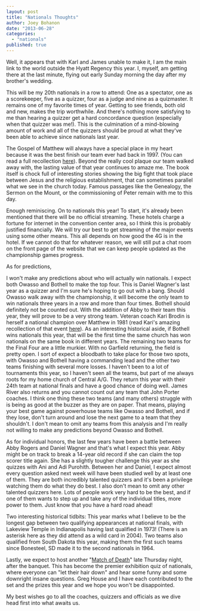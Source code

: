 ```yaml
---
layout: post
title: "Nationals Thoughts"
author: Joey Bohanon
date: "2013-06-28"
categories: 
  - "nationals"
published: true
---
```


Well, it appears that with Karl and James unable to make it, I am the main link to the world outside the Hyatt Regency this year. I, myself, am getting there at the last minute, flying out early Sunday morning the day after my brother's wedding.  
  
This will be my 20th nationals in a row to attend: One as a spectator, one as a scorekeeper, five as a quizzer, four as a judge and nine as a quizmaster. It remains one of my favorite times of year. Getting to see friends, both old and new, makes the trip worthwhile. And there's nothing more satisfying to me than hearing a quizzer get a hard concordance question (especially when that quizzer was me!). This is the culmination of a mind-blowing amount of work and all of the quizzers should be proud at what they've been able to achieve since nationals last year.  
  
The Gospel of Matthew will always have a special place in my heart because it was the best finish our team ever had back in 1997. (You can read a full recollection [here](https://www.biblequiz.com/history/nationals/1997/memories_joey.htm)). Beyond the really cool plaque our team walked away with, the lasting value of that year continues to amaze me. The book itself is chock full of interesting stories showing the big fight that took place between Jesus and the religious establishment, that can sometimes parallel what we see in the church today. Famous passages like the Genealogy, the Sermon on the Mount, or the commissioning of Peter remain with me to this day.  
  
Enough reminiscing. On to nationals this year! To start, it's already been mentioned that there will be no official streaming. These hotels charge a fortune for internet in the convention center area, so I think this is probably justified financially. We will try our best to get streaming of the major events using some other means. This all depends on how good the 4G is in the hotel. If we cannot do that for whatever reason, we will still put a chat room on the front page of the website that we can keep people updated as the championship games progress.  
  
As for predictions,

I won't make any predictions about who will actually win nationals. I expect both Owasso and Bothell to make the top four. This is Daniel Wagner's last year as a quizzer and I'm sure he's hoping to go out with a bang. Should Owasso walk away with the championship, it will become the only team to win nationals three years in a row and more than four times. Bothell should definitely not be counted out. With the addition of Abby to their team this year, they will prove to be a very strong team. Veteran coach Kari Brodin is herself a national champion over Matthew in 1981 (read Kari's amazing recollection of that event [here](https://www.biblequiz.com/history/nationals/1981/memories_kari.htm)). As an interesting historical aside, if Bothell wins nationals this year, that will be the first time the same church has won nationals on the same book in different years. The remaining two teams for the Final Four are a little murkier. With no Garfield returning, the field is pretty open. I sort of expect a bloodbath to take place for those two spots, with Owasso and Bothell having a commanding lead and the other two teams finishing with several more losses. I haven't been to a lot of tournaments this year, so I haven't seen all the teams, but part of me always roots for my home church of Central A/G. They return this year with their 24th team at national finals and have a good chance of doing well. James River also returns and you cannot count out any team that John Porter coaches. I think one thing these two teams (and many others) struggle with is being as good at the buzzer as they are on paper. That means, playing your best game against powerhouse teams like Owasso and Bothell, and if they lose, don't turn around and lose the next game to a team that they shouldn't. I don't mean to omit any teams from this analysis and I'm really not willing to make any predictions beyond Owasso and Bothell.

  
As for individual honors, the last few years have been a battle between Abby Rogers and Daniel Wagner and that's what I expect this year. Abby might be on track to break a 14-year old record if she can claim the top scorer title again. She has a slightly tougher challenge this year as she quizzes with Ani and Adi Purohith. Between her and Daniel, I expect almost every question asked next week will have been studied well by at least one of them. They are both incredibly talented quizzers and it's been a privilege watching them do what they do best. I also don't mean to omit any other talented quizzers here. Lots of people work very hard to be the best, and if one of them wants to step up and take any of the individual titles, more power to them. Just know that you have a hard road ahead!  
  
Two interesting historical tidbits: This year marks what I believe to be the longest gap between two qualifying appearances at national finals, with Lakeview Temple in Indianapolis having last qualified in 1973! (There is an asterisk here as they did attend as a wild card in 2004). Two teams also qualified from South Dakota this year, making them the first such teams since Bonesteel, SD made it to the second nationals in 1964. 
  
Lastly, we expect to host another "[Match of Death](http://www.youtube.com/watch?feature=player_embedded&v=J4ObdgS4QwY)" late Thursday night, after the banquet. This has become the premier exhibition quiz of nationals, where everyone can "let their hair down" and hear some funny and some downright insane questions. Greg House and I have each contributed to the set and the prizes this year and we hope you won't be disappointed.  
  
My best wishes go to all the coaches, quizzers and officials as we dive head first into what awaits us.
